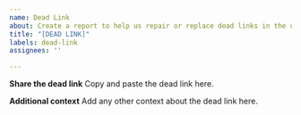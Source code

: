 ```yaml
---
name: Dead Link
about: Create a report to help us repair or replace dead links in the user guide
title: "[DEAD LINK]"
labels: dead-link
assignees: ''

---
```


**Share the dead link**
Copy and paste the dead link here.

**Additional context**
Add any other context about the dead link here.
